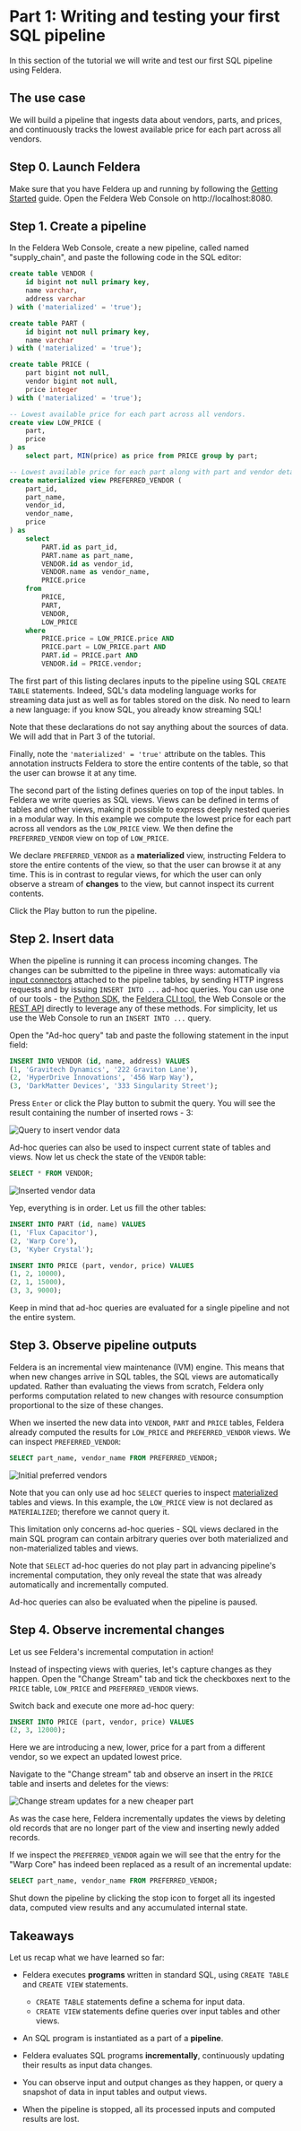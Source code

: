 # Part 1: Writing and testing your first SQL pipeline

In this section of the tutorial we will write and test our first SQL pipeline using Feldera.

## The use case

We will build a pipeline that ingests data about
vendors, parts, and prices, and continuously tracks the lowest available
price for each part across all vendors.

## Step 0. Launch Feldera

Make sure that you have Feldera up and running by following the [Getting
Started](/docker.md) guide.  Open the Feldera Web Console on
http://localhost:8080.

## Step 1. Create a pipeline

In the Feldera Web Console,
create a new pipeline, called named "supply_chain", and paste the following code
in the SQL editor:

```sql
create table VENDOR (
    id bigint not null primary key,
    name varchar,
    address varchar
) with ('materialized' = 'true');

create table PART (
    id bigint not null primary key,
    name varchar
) with ('materialized' = 'true');

create table PRICE (
    part bigint not null,
    vendor bigint not null,
    price integer
) with ('materialized' = 'true');

-- Lowest available price for each part across all vendors.
create view LOW_PRICE (
    part,
    price
) as
    select part, MIN(price) as price from PRICE group by part;

-- Lowest available price for each part along with part and vendor details.
create materialized view PREFERRED_VENDOR (
    part_id,
    part_name,
    vendor_id,
    vendor_name,
    price
) as
    select
        PART.id as part_id,
        PART.name as part_name,
        VENDOR.id as vendor_id,
        VENDOR.name as vendor_name,
        PRICE.price
    from
        PRICE,
        PART,
        VENDOR,
        LOW_PRICE
    where
        PRICE.price = LOW_PRICE.price AND
        PRICE.part = LOW_PRICE.part AND
        PART.id = PRICE.part AND
        VENDOR.id = PRICE.vendor;
```

The first part of this listing declares inputs to the pipeline
using SQL `CREATE TABLE` statements.
Indeed, SQL's data modeling language works for streaming
data just as well as for tables stored on the disk.  No need to learn a new
language: if you know SQL, you already know streaming SQL!

Note that these declarations do not say anything
about the sources of data.  We will add that in Part 3 of the tutorial.

Finally, note the `'materialized' = 'true'` attribute on the
tables.  This annotation instructs Feldera to store the entire contents of the table,
so that the user can browse it at any time.

The second part of the listing defines queries on top of the input tables.
In Feldera we write queries as SQL views.
Views can be defined in terms of
tables and other views, making it possible to express deeply nested queries
in a modular way.
In this example we compute the lowest price for each part
across all vendors as the `LOW_PRICE` view. We then define the `PREFERRED_VENDOR`
view on top of `LOW_PRICE`.

We declare `PREFERRED_VENDOR` as a **materialized** view, instructing Feldera to
store the entire contents of the view, so that the user can browse it at any time.
This is in contrast to regular views, for which the user can only observe a stream
of **changes** to the view, but cannot inspect its current contents.

Click the Play <icon icon="bx:play" /> button to run the pipeline.

## Step 2. Insert data

When the pipeline is running it can process incoming changes. The changes can be submitted to the pipeline in three ways: automatically via [input connectors](connectors/) attached to the pipeline tables, by sending HTTP ingress requests and by issuing `INSERT INTO ...` ad-hoc queries. You can use one of our tools - the [Python SDK](/python/feldera.html#feldera.pipeline.Pipeline.input_json), the [Feldera CLI tool](reference/cli), the Web Console or the [REST API](/api/push-data-to-a-sql-table) directly to leverage any of these methods. For simplicity, let us use the Web Console to run an `INSERT INTO ...` query.

Open the "Ad-hoc query" tab and paste the following statement in the input field:

```sql
INSERT INTO VENDOR (id, name, address) VALUES
(1, 'Gravitech Dynamics', '222 Graviton Lane'),
(2, 'HyperDrive Innovations', '456 Warp Way'),
(3, 'DarkMatter Devices', '333 Singularity Street');
```

Press `Enter` or click the Play <icon icon="bx:play" /> button to submit the query. You will see the result containing the number of inserted rows - 3:

![Query to insert vendor data](basics-part1-1.png)

Ad-hoc queries can also be used to inspect current state of tables and views.
Now let us check the state of the `VENDOR` table:

```sql
SELECT * FROM VENDOR;
```

![Inserted vendor data](basics-part1-2.png)

Yep, everything is in order. Let us fill the other tables:

```sql
INSERT INTO PART (id, name) VALUES
(1, 'Flux Capacitor'),
(2, 'Warp Core'),
(3, 'Kyber Crystal');
```

```sql
INSERT INTO PRICE (part, vendor, price) VALUES
(1, 2, 10000),
(2, 1, 15000),
(3, 3, 9000);
```

Keep in mind that ad-hoc queries are evaluated for a single pipeline and not the entire system.

## Step 3. Observe pipeline outputs

Feldera is an incremental view maintenance (IVM) engine. This means that when new changes arrive in SQL tables, the SQL views are automatically updated. Rather than evaluating the views from scratch, Feldera only performs computation related to new changes with resource consumption proportional to the size of these changes.

When we inserted the new data into `VENDOR`, `PART` and `PRICE` tables, Feldera already computed the results for `LOW_PRICE` and `PREFERRED_VENDOR` views. We can inspect `PREFERRED_VENDOR`:

```sql
SELECT part_name, vendor_name FROM PREFERRED_VENDOR;
```

![Initial preferred vendors](basics-part1-3.png)

Note that you can only use ad hoc `SELECT` queries to inspect [materialized](/sql/materialized) tables and views. In this example, the `LOW_PRICE` view is not declared as `MATERIALIZED`; therefore we cannot query it.

This limitation only concerns ad-hoc queries - SQL views declared in the main SQL program can contain arbitrary queries over both materialized and non-materialized tables and views.

Note that `SELECT` ad-hoc queries do not play part in advancing pipeline's incremental computation, they only reveal the state that was already automatically and incrementally computed.

Ad-hoc queries can also be evaluated when the pipeline is paused.

## Step 4. Observe incremental changes

Let us see Feldera's incremental computation in action!

Instead of inspecting views with queries, let's capture changes as they happen.
Open the "Change Stream" tab and tick the checkboxes next to the `PRICE` table, `LOW_PRICE` and `PREFERRED_VENDOR` views.

Switch back and execute one more ad-hoc query:
```sql
INSERT INTO PRICE (part, vendor, price) VALUES
(2, 3, 12000);
```

Here we are introducing a new, lower, price for a part from a different vendor, so we expect an updated lowest price.

Navigate to the "Change stream" tab and observe an insert in the `PRICE` table and inserts and deletes for the views:

![Change stream updates for a new cheaper part](basics-part1-5.png)

As was the case here, Feldera incrementally updates the views by deleting old records that are no longer part of the view and inserting newly added records.

If we inspect the `PREFERRED_VENDOR` again we will see that the entry for the "Warp Core" has indeed been replaced as a result of an incremental update:

```sql
SELECT part_name, vendor_name FROM PREFERRED_VENDOR;
```

Shut down the pipeline by clicking the stop icon <icon icon="bx:stop" /> to forget all its ingested data, computed view results and any accumulated internal state.

## Takeaways

Let us recap what we have learned so far:

- Feldera executes **programs** written in standard SQL, using `CREATE TABLE` and `CREATE VIEW` statements.
  - `CREATE TABLE` statements define a schema for input data.
  - `CREATE VIEW` statements define queries over input tables and other views.

- An SQL program is instantiated as a part of a **pipeline**.

- Feldera evaluates SQL programs **incrementally**, continuously updating their results as input data changes.

- You can observe input and output changes as they happen, or query a snapshot of data in input tables and output views.

- When the pipeline is stopped, all its processed inputs and computed results are lost.